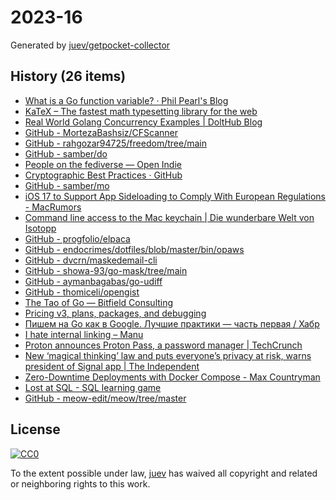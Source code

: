 # 2023-16

Generated by [juev/getpocket-collector](https://github.com/juev/getpocket-collector)

## History (26 items)

- [What is a Go function variable? · Phil Pearl's Blog](https://philpearl.github.io/post/functionpointers/)
- [KaTeX – The fastest math typesetting library for the web](https://katex.org)
- [Real World Golang Concurrency Examples | DoltHub Blog](https://www.dolthub.com/blog/2023-03-13-golang-concurrency-examples/)
- [GitHub - MortezaBashsiz/CFScanner](https://github.com/MortezaBashsiz/CFScanner)
- [GitHub - rahgozar94725/freedom/tree/main](https://github.com/rahgozar94725/freedom/tree/main)
- [GitHub - samber/do](https://github.com/samber/do)
- [People on the fediverse — Open Indie](https://blog.erlend.sh/people-on-the-fediverse)
- [Cryptographic Best Practices · GitHub](https://gist.github.com/atoponce/07d8d4c833873be2f68c34f9afc5a78a)
- [GitHub - samber/mo](https://github.com/samber/mo)
- [iOS 17 to Support App Sideloading to Comply With European Regulations - MacRumors](https://www.macrumors.com/2023/04/17/app-sideloading-support-coming-ios-17/)
- [Command line access to the Mac keychain | Die wunderbare Welt von Isotopp](https://blog.koehntopp.info/2017/01/26/command-line-access-to-the-mac-keychain.html)
- [GitHub - progfolio/elpaca](https://github.com/progfolio/elpaca)
- [GitHub - endocrimes/dotfiles/blob/master/bin/opaws](https://github.com/endocrimes/dotfiles/blob/master/bin/opaws)
- [GitHub - dvcrn/maskedemail-cli](https://github.com/dvcrn/maskedemail-cli)
- [GitHub - showa-93/go-mask/tree/main](https://github.com/showa-93/go-mask/tree/main)
- [GitHub - aymanbagabas/go-udiff](https://github.com/aymanbagabas/go-udiff)
- [GitHub - thomiceli/opengist](https://github.com/thomiceli/opengist)
- [The Tao of Go — Bitfield Consulting](https://bitfieldconsulting.com/golang/tao-of-go)
- [Pricing v3, plans, packages, and debugging](https://tailscale.com/blog/pricing-v3)
- [Пишем на Go как в Google. Лучшие практики — часть первая / Хабр](https://habr.com/ru/companies/skillfactory/articles/729924/)
- [I hate internal linking – Manu](https://manuelmoreale.com/i-hate-internal-linking)
- [Proton announces Proton Pass, a password manager | TechCrunch](https://techcrunch.com/2023/04/20/proton-announces-proton-pass-a-password-manager/)
- [New ‘magical thinking’ law and puts everyone’s privacy at risk, warns president of Signal app | The Independent](https://www.independent.co.uk/tech/uk-online-safety-bill-signal-whatsapp-privacy-encryption-b2324483.html)
- [Zero-Downtime Deployments with Docker Compose - Max Countryman](https://www.maxcountryman.com/articles/zero-downtime-deployments-with-docker-compose)
- [Lost at SQL - SQL learning game](https://lost-at-sql.therobinlord.com)
- [GitHub - meow-edit/meow/tree/master](https://github.com/meow-edit/meow/tree/master)

## License

[![CC0](https://mirrors.creativecommons.org/presskit/buttons/88x31/svg/cc-zero.svg)](https://creativecommons.org/publicdomain/zero/1.0/)

To the extent possible under law, [juev](https://github.com/juev) has waived all copyright and related or neighboring rights to this work.
